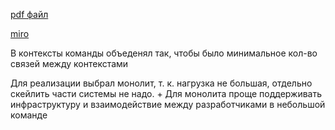 [pdf файл](https://github.com/blablatdinov/system-analyze-course/files/11486673/homework1.pdf)

[miro](https://education.borshev.com/system-analysis)

В контексты команды объеденял так, чтобы было минимальное кол-во связей между контекстами

Для реализации выбрал монолит, т. к. нагрузка не большая, отдельно скейлить части системы не надо. + Для монолита проще поддерживать инфраструктуру и взаимодействие между разработчиками в небольшой команде
